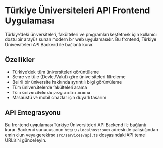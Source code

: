 # Türkiye Üniversiteleri API Frontend Uygulaması

Türkiye’deki üniversiteleri, fakülteleri ve programları keşfetmek için kullanıcı dostu bir arayüz sunan modern bir web uygulamasıdır. Bu frontend, Türkiye Üniversiteleri API Backend ile bağlantı kurar.

## Özellikler

- Türkiye’deki tüm üniversiteleri görüntüleme
- Şehre ve türe (Devlet/Vakıf) göre üniversiteleri filtreleme
- Belirli bir üniversite hakkında ayrıntılı bilgi görüntüleme
- Tüm üniversitelerde fakülteleri arama
- Tüm üniversitelerde programları arama
- Masaüstü ve mobil cihazlar için duyarlı tasarım

## API Entegrasyonu

Bu frontend uygulaması Türkiye Üniversiteleri API Backend ile bağlantı kurar. Backend sunucusunun `http://localhost:3000` adresinde çalıştığından emin olun veya gerekirse `src/services/api.ts` dosyasındaki API temel URL’sini güncelleyin.
